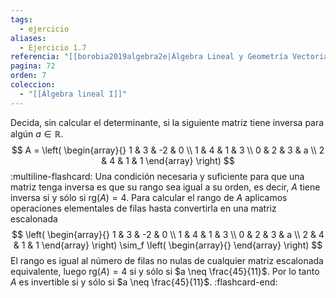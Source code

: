 ```yaml
---
tags:
  - ejercicio
aliases:
  - Ejercicio 1.7
referencia: "[[borobia2019algebra2e|Álgebra Lineal y Geometría Vectorial (2a ed)]]"
pagina: 72
orden: 7
coleccion:
  - "[[Álgebra lineal I]]"
---
```

Decida, sin calcular el determinante, si la siguiente matriz tiene inversa para algún $a \in \mathbb{R}$.
$$
A =
\left(
\begin{array}{}
1 & 3 & -2 & 0 \\
1 & 4 &  1 & 3 \\
0 & 2 &  3 & a \\
2 & 4 &  1 & 1
\end{array}
\right)
$$
:multiline-flashcard:
Una condición necesaria y suficiente para que una matriz tenga inversa es que su rango sea igual a su orden, es decir, $A$ tiene inversa si y sólo si $\text{rg}(A) = 4$. Para calcular el rango de $A$ aplicamos operaciones elementales de filas hasta convertirla en una matriz escalonada
$$
\left(
\begin{array}{}
1 & 3 & -2 & 0 \\
1 & 4 &  1 & 3 \\
0 & 2 &  3 & a \\
2 & 4 &  1 & 1
\end{array}
\right)
\sim_f
\left(
\begin{array}{}
\end{array}
\right)
$$
El rango es igual al número de filas no nulas de cualquier matriz escalonada equivalente, luego  $\text{rg}(A) = 4$ si y sólo si $a \neq \frac{45}{11}$. Por lo tanto $A$ es invertible si y sólo si $a \neq \frac{45}{11}$.
:flashcard-end:
